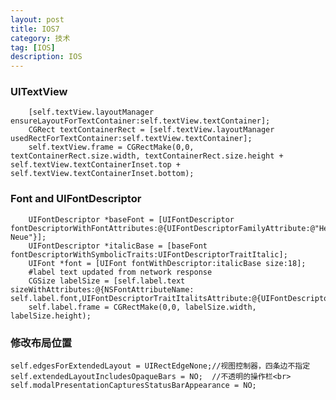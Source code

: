 ```yaml
---
layout: post
title: IOS7
category: 技术
tag: [IOS]
description: IOS
---
```



### UITextView
	
		[self.textView.layoutManager ensureLayoutForTextContainer:self.textView.textContainer];
		CGRect textContainerRect = [self.textView.layoutManager usedRectForTextContainer:self.textView.textContainer];
		self.textView.frame = CGRectMake(0,0, textContainerRect.size.width, textContainerRect.size.height + self.textView.textContainerInset.top + self.textView.textContainerInset.bottom);

### Font and UIFontDescriptor
		
		UIFontDescriptor *baseFont = [UIFontDescriptor fontDescriptorWithFontAttributes:@{UIFontDescriptorFamilyAttribute:@"Helvetica Neue"}];
		UIFontDescriptor *italicBase = [baseFont fontDescriptorWithSymbolicTraits:UIFontDescriptorTraitItalic];
		UIFont *font = [UIFont fontWithDescriptor:italicBase size:18];
		#label text updated from network response
		CGSize labelSize = [self.label.text sizeWithAttributes:@{NSFontAttributeName: self.label.font,UIFontDescriptorTraitItalitsAttribute:@{UIFontDescriptorTraitBold}}}];
		self.label.frame = CGRectMake(0,0, labelSize.width, labelSize.height);

### 修改布局位置

	self.edgesForExtendedLayout = UIRectEdgeNone;//视图控制器，四条边不指定
    self.extendedLayoutIncludesOpaqueBars = NO;  //不透明的操作栏<br>
    self.modalPresentationCapturesStatusBarAppearance = NO;
	
